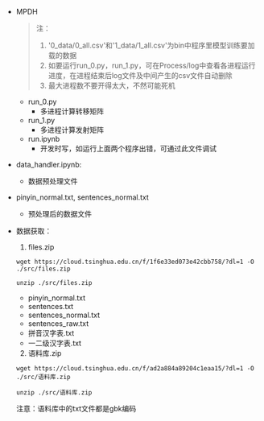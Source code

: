 + MPDH
    >注：
    >1. '0_data/0_all.csv'和'1_data/1_all.csv'为bin中程序里模型训练要加载的数据
    >2. 如要运行run_0.py，run_1.py，可在Process/log中查看各进程运行进度，在进程结束后log文件及中间产生的csv文件自动删除
    >3. 最大进程数不要开得太大，不然可能死机
  + run_0.py 
    + 多进程计算转移矩阵
  + run_1.py 
    + 多进程计算发射矩阵
  + run.ipynb 
    + 开发时写，如运行上面两个程序出错，可通过此文件调试
+ data_handler.ipynb:
  + 数据预处理文件
+ pinyin_normal.txt, sentences_normal.txt
  + 预处理后的数据文件

+ 数据获取：
    1. files.zip

    `wget https://cloud.tsinghua.edu.cn/f/1f6e33ed073e42cbb758/?dl=1 -O ./src/files.zip`

    `unzip ./src/files.zip`

    + pinyin_normal.txt
    + sentences.txt
    + sentences_normal.txt
    + sentences_raw.txt
    + 拼音汉字表.txt
    + 一二级汉字表.txt


    2. 语料库.zip

    `wget https://cloud.tsinghua.edu.cn/f/ad2a884a89204c1eaa15/?dl=1 -O ./src/语料库.zip`

    `unzip ./src/语料库.zip`

    注意：语料库中的txt文件都是gbk编码
